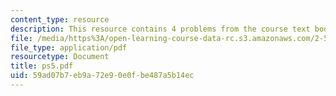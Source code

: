 ```yaml
---
content_type: resource
description: This resource contains 4 problems from the course text book.
file: /media/https%3A/open-learning-course-data-rc.s3.amazonaws.com/2-58j-radiative-transfer-spring-2006/59ad07b7eb9a72e90e0fbe487a5b14ec_ps5.pdf
file_type: application/pdf
resourcetype: Document
title: ps5.pdf
uid: 59ad07b7-eb9a-72e9-0e0f-be487a5b14ec
---
```

